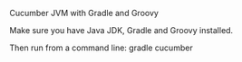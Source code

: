 Cucumber JVM with Gradle and Groovy

Make sure you have Java JDK, Gradle and Groovy installed.

Then run from a command line:
gradle cucumber

